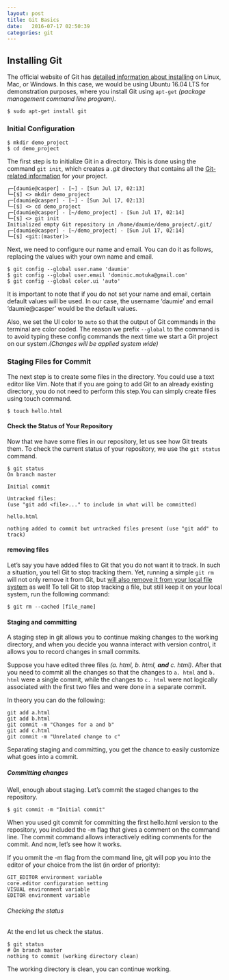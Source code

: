```yaml
---
layout: post
title: Git Basics
date:   2016-07-17 02:50:39  
categories: git
---
```


## Installing Git

The official website of Git has [detailed information about installing](http://git-scm.com/book/en/Getting-Started-Installing-Git) on Linux, Mac, or Windows. In this case, we would be using Ubuntu 16.04 LTS for demonstration purposes, where you install Git using `apt-get` _(package management command line program)_.

	$ sudo apt-get install git

### Initial Configuration

	$ mkdir demo_project
	$ cd demo_project

The first step is to initialize Git in a directory. This is done using the command `git init`, which creates a *.git* directory that contains all the <u>Git-related information</u> for your project.

	┌─[daumie@casper] - [~] - [Sun Jul 17, 02:13]
	└─[$] <> mkdir demo_project
	┌─[daumie@casper] - [~] - [Sun Jul 17, 02:13]
	└─[$] <> cd demo_project 
	┌─[daumie@casper] - [~/demo_project] - [Sun Jul 17, 02:14]
	└─[$] <> git init 
	Initialized empty Git repository in /home/daumie/demo_project/.git/
	┌─[daumie@casper] - [~/demo_project] - [Sun Jul 17, 02:14]
	└─[$] <git:(master)> 

Next, we need to configure our name and email. You can do it as follows, replacing the values with your own name and email.

	$ git config --global user.name 'daumie'
	$ git config --global user.email 'dominic.motuka@gmail.com'
	$ git config --global color.ui 'auto'

It is important to note that if you do not set your name and email, certain default values will be used. In our case, the username ‘daumie’ and email ‘daumie@casper’ would be the default values.

Also, we set the UI color to `auto` so that the output of Git commands in the terminal are color coded. The reason we prefix `--global` to the command is to avoid typing these config commands the next time we start a Git project on our system._(Changes will be applied system wide)_

### Staging Files for Commit

The next step is to create some files in the directory. You could use a text editor like Vim. Note that if you are going to add Git to an already existing directory, you do not need to perform this step.You can simply create files using touch command.

	$ touch hello.html

#### Check the Status of Your Repository

Now that we have some files in our repository, let us see how Git treats them. To check the current status of your repository, we use the `git status` command.

	$ git status
	On branch master

	Initial commit

	Untracked files:
	(use "git add <file>..." to include in what will be committed)

	hello.html

	nothing added to commit but untracked files present (use "git add" to track)


#### removing files

Let’s say you have added files to Git that you do not want it to track. In such a situation, you tell Git to stop tracking them. Yet, running a simple `git rm` will not only remove it from Git, but  [will also remove it from your local file system](http://stackoverflow.com/questions/1143796/git-remove-a-file-from-the-repository-without-deleting-it-from-the-local-filesy) as well! To tell Git to stop tracking a file, but still keep it on your local system, run the following command:

	$ git rm --cached [file_name]



#### Staging and committing

A staging step in git allows you to continue making changes to the working directory, and when you decide you wanna interact with version control, it allows you to record changes in small commits.

Suppose you have edited three files _(a. html, b. html, **and** c. html)_. After that you need to commit all the changes so that the changes to `a. html` and `b. html` were a single commit, while the changes to `c. html` were not logically associated with the first two files and were done in a separate commit.

In theory you can do the following:

	git add a.html
	git add b.html
	git commit -m "Changes for a and b"
	git add c.html
	git commit -m "Unrelated change to c"

Separating staging and committing, you get the chance to easily customize what goes into a commit.

##### Committing changes 

Well, enough about staging. Let’s commit the staged changes to the repository.

	$ git commit -m "Initial commit"

When you used git commit for committing the first hello.html version to the repository, you included the -m flag that gives a comment on the command line. The commit command allows interactively editing comments for the commit. And now, let’s see how it works.

If you ommit the -m flag from the command line, git will pop you into the editor of your choice from the list (in order of priority):

	
    GIT_EDITOR environment variable
    core.editor configuration setting
    VISUAL environment variable
    EDITOR environment variable

###### Checking the status

At the end let us check the status.

	$ git status
	# On branch master
	nothing to commit (working directory clean)

The working directory is clean, you can continue working.
